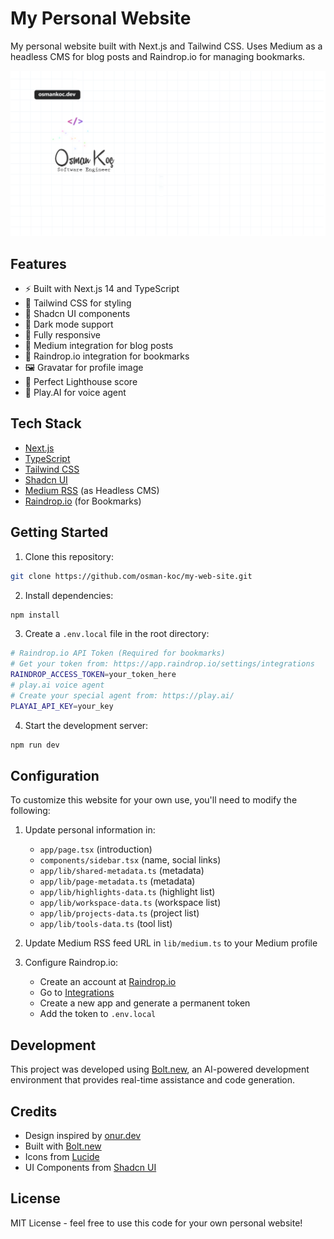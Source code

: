 # My Personal Website

My personal website built with Next.js and Tailwind CSS. Uses Medium as a headless CMS for blog posts and Raindrop.io for managing bookmarks.

<img src="public/og-image.png" width="900" />

## Features

- ⚡️ Built with Next.js 14 and TypeScript
- 💨 Tailwind CSS for styling
- 🎨 Shadcn UI components
- 🌙 Dark mode support
- 📱 Fully responsive
- 📝 Medium integration for blog posts
- 🔖 Raindrop.io integration for bookmarks
- 🖼️ Gravatar for profile image
- 🎯 Perfect Lighthouse score
- 🤖 Play.AI for voice agent

## Tech Stack

- [Next.js](https://nextjs.org)
- [TypeScript](https://www.typescriptlang.org)
- [Tailwind CSS](https://tailwindcss.com)
- [Shadcn UI](https://ui.shadcn.com)
- [Medium RSS](https://medium.com) (as Headless CMS)
- [Raindrop.io](https://raindrop.io) (for Bookmarks)

## Getting Started

1. Clone this repository:
```bash
git clone https://github.com/osman-koc/my-web-site.git
```

2. Install dependencies:
```bash
npm install
```

3. Create a `.env.local` file in the root directory:
```bash
# Raindrop.io API Token (Required for bookmarks)
# Get your token from: https://app.raindrop.io/settings/integrations
RAINDROP_ACCESS_TOKEN=your_token_here
# play.ai voice agent
# Create your special agent from: https://play.ai/
PLAYAI_API_KEY=your_key
```

4. Start the development server:
```bash
npm run dev
```

## Configuration

To customize this website for your own use, you'll need to modify the following:

1. Update personal information in:
   - `app/page.tsx` (introduction)
   - `components/sidebar.tsx` (name, social links)
   - `app/lib/shared-metadata.ts` (metadata)
   - `app/lib/page-metadata.ts` (metadata)
   - `app/lib/highlights-data.ts` (highlight list)
   - `app/lib/workspace-data.ts` (workspace list)
   - `app/lib/projects-data.ts` (project list)
   - `app/lib/tools-data.ts` (tool list)

2. Update Medium RSS feed URL in `lib/medium.ts` to your Medium profile

3. Configure Raindrop.io:
   - Create an account at [Raindrop.io](https://raindrop.io)
   - Go to [Integrations](https://app.raindrop.io/settings/integrations)
   - Create a new app and generate a permanent token
   - Add the token to `.env.local`

## Development

This project was developed using [Bolt.new](https://bolt.new), an AI-powered development environment that provides real-time assistance and code generation.

## Credits

- Design inspired by [onur.dev](https://github.com/suyalcinkaya/onur.dev)
- Built with [Bolt.new](https://bolt.new)
- Icons from [Lucide](https://lucide.dev)
- UI Components from [Shadcn UI](https://ui.shadcn.com)

## License

MIT License - feel free to use this code for your own personal website!
